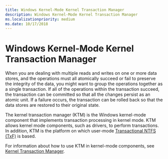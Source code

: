 ```yaml
---
title: Windows Kernel-Mode Kernel Transaction Manager
description: Windows Kernel-Mode Kernel Transaction Manager
ms.localizationpriority: medium
ms.date: 10/17/2018
---
```


# Windows Kernel-Mode Kernel Transaction Manager


When you are dealing with multiple reads and writes on one or more data stores, and the operations must all atomically succeed or fail to preserve the integrity of the data, you might want to group the operations together as a single transaction. If all of the operations within the transaction succeed, the transaction can be committed so that all the changes persist as an atomic unit. If a failure occurs, the transaction can be rolled back so that the data stores are restored to their original state.

The kernel transaction manager (KTM) is the Windows kernel-mode component that implements transaction processing in kernel mode. KTM allows kernel mode components, such as drivers, to perform transactions. In addition, KTM is the platform on which user-mode [Transactional NTFS (TxF)](/windows/win32/fileio/transactional-ntfs-portal) is based.

For information about how to use KTM in kernel-mode components, see [Kernel Transaction Manager](introduction-to-ktm.md).

 

